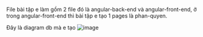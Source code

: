 File bài tập e làm gồm 2 file đó là angular-back-end và angular-front-end,
ở trong angular-front-end thì bài tập e tạo 1 pages là phan-quyen.

Đây là diagram db mà e tạo
![image](https://user-images.githubusercontent.com/93664300/197744920-4efd1896-f3c8-4d87-a41c-1ba39db5c5ad.png)
